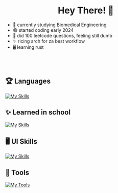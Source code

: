 # <h1 align = center>Hey There! 👋 </h1>






- 👀 currently studying Biomedical Engineering
- 😄 started coding early 2024 
- 🦀 did 100 leetcode questions, feeling still dumb
- ✨ ricing arch for za best workflow
- 🖥️ learning rust


<br></br>


## 🏆 Languages



[![My Skills](https://skillicons.dev/icons?i=py,java,dart,lua,go,rust)](https://skillicons.dev)

## ✨ Learned in school
[![My Skills](https://skillicons.dev/icons?i=cs,c,arduino,net)](https://skillicons.dev)

## 🖥️ UI Skills

[![My Skills](https://skillicons.dev/icons?i=html,css,md,flutter)](https://skillicons.dev)





## 🧰 Tools

[![My Tools](https://skillicons.dev/icons?i=obsidian,git,bash,arch,neovim)](https://skillicons.dev)



  

